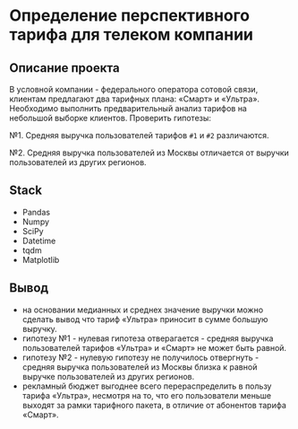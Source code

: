 # Определение перспективного тарифа для телеком компании


## Описание проекта
В условной компании - федерального оператора сотовой связи, клиентам предлагают два тарифных плана: «Смарт» и «Ультра». Необходимо выполнить предварительный анализ тарифов на небольшой выборке клиентов. Проверить гипотезы:

№1. Средняя выручка пользователей тарифов `#1` и `#2` различаются.

№2. Cредняя выручка пользователей из Москвы отличается от выручки пользователей из других регионов.

## Stack
- Pandas
- Numpy
- SciPy
- Datetime 
- tqdm
- Matplotlib

## Вывод

- на основании медианных и среднех значение выручки можно сделать вывод что тариф «Ультра» приносит в сумме большую выручку.
- гипотезу №1 - нулевая гипотеза отверагается - средняя выручка пользователей тарифов «Ультра» и «Смарт» не может быть равной.
- гипотезу №2 - нулевую гипотезу не получилось отвергнуть - средняя выручка пользователей из Москвы близка к равной выручке пользователей из других регионов.
- рекламный бюджет выгоднее всего перераспределить в пользу тарифа «Ультра», несмотря на то, что его пользователи меньше выходят за рамки тарифного пакета, в отличие от абонентов тарифа «Смарт». 
